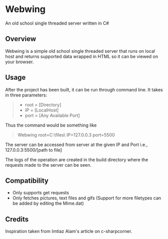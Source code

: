 # Webwing
An old school single threaded server written in C# 

## Overview
Webwing is a simple old school single threaded server that runs on local host and returns supported data wrapped in HTML so it can be viewed on your browser.

## Usage
After the project has been built, it can be run through command line. 
It takes in three parameters:
> - root = [Directory]
> - IP = [LocalHost]
> - port = [Any Available Port]

Thus the command would be something like
> Webwing root=C:\files\ IP=127.0.0.3 port=5500

The server can be accessed from server at the given IP and Port i.e., 127.0.0.3:5500/[path to file]

The logs of the operation are created in the build directory where the requests made to the server can be seen.

## Compatibility
- Only supports get requests
- Only fetches pictures, text files and gifs (Support for more filetypes can be added by editing the Mime.dat)

## Credits
Inspiration taken from Imtiaz Alam's article on c-sharpcorner.
